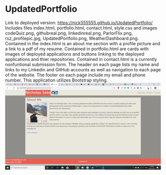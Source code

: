# UpdatedPortfolio

Link to deployed version: https://nick555555.github.io/UpdatedPortfolio/  
Includes files index.html, portfolio.html, contact.html, style.css and images codeQuiz.png, githubreal.png, linkedinreal.png, ParlorFlix.png, rsz_profilepic.jpg, UpdatedPortfolio.png, WeatherDashboard.png. Contained in the index.html is an about me section with a profile picture and a link to a pdf of my resume. Contained in portfolio.html are cards with images of deployed applications and buttons linking to the deployed applications and thier repositories. Contained in contact.html is a currently nonfuntional submission form. The header on each page lists my name and links to my Linkedin and GitHub accounts as well as navigation to each page of the website. The footer on each page include my email and phone number. This application utilizes Bootstrap styling.
![Site Screenshot](/Images/UpdatedPortfolio.png)